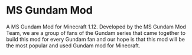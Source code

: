 # MS Gundam Mod

A MS Gundam Mod for Minecraft 1.12. Developed by the MS Gundam Mod Team, we are a group of fans of the Gundam series that came together to build this mod for every Gundam fan and our hope is that this mod will be the most popular and used Gundam mod for Minecraft.
